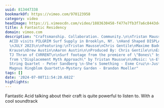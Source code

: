 ```yaml
---
uuid: 813447338
bookmarkOf: https://vimeo.com/970123958
category: video
headImage: https://i.vimeocdn.com/video/1883630458-f477e7fb3f7a6c8443dc48b44a17c766a65761cbe8d42e3094917736637c9f9d-d_295x166
title: A Fantastic Residency
domain: vimeo.com
description: "Craftsmanship. Collaboration. Community.\n\nTristan Mausse aka FANTASTIC
  ACID visits PILGRIM Surf Supply in Brooklyn, NY. \nHand Shaped DISPLACEMENT HULLS.
  \nJULY 2023\n\nFeaturing:\nTristan Mausse\nChris Gentile\nMaxime Badets\nNiklas
  Krause\nDrew Austin\nAaron Austin\n\nProduced By: Chris Gentile\n\nExecutive Producer:
  TJ Thran of CVRRENT\n\nSurf footage from the premiere of \"Bones\" by Vincent Lauzel\n\nPhotography
  from \"Displacement Myth Approach\" by Tristan Mausse\n\nMusic: \n-Etude No 1 For
  String Quartet - Peter Sandberg \n-She's Something - Esme Cruz\n-Just Because -
  Magnus Ringblom Quartet\n-Mystery Garden - Brandon Moeller"
tags: []
date: '2024-07-08T11:54:20.682Z'
highlights: 
---
```


Fantastic Acid talking about their craft is quite powerful to listen to. With a cool soundtrack

